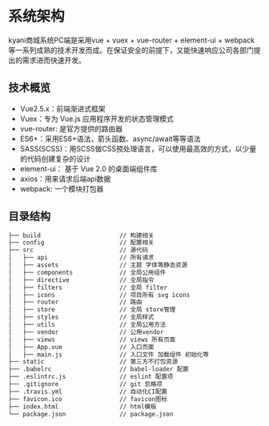 # 系统架构
kyani商城系统PC端是采用vue + vuex + vue-router + element-ui + webpack 等一系列成熟的技术开发而成。在保证安全的前提下，又能快速响应公司各部门提出的需求进而快速开发。

## 技术概览
- Vue2.5.x：前端渐进式框架
- Vuex：专为 Vue.js 应用程序开发的状态管理模式
- vue-router: 是官方提供的路由器
- ES6+：采用ES6+语法，箭头函数、async/await等等语法
- SASS(SCSS)：用SCSS做CSS预处理语言，可以使用最高效的方式，以少量的代码创建复杂的设计
- element-ui： 基于 Vue 2.0 的桌面端组件库
- axios：用来请求后端api数据
- webpack: 一个模块打包器

## 目录结构
``` bash
├── build                      // 构建相关
├── config                     // 配置相关
├── src                        // 源代码
│   ├── api                    // 所有请求
│   ├── assets                 // 主题 字体等静态资源
│   ├── components             // 全局公用组件
│   ├── directive              // 全局指令
│   ├── filters                // 全局 filter
│   ├── icons                  // 项目所有 svg icons
│   ├── router                 // 路由
│   ├── store                  // 全局 store管理
│   ├── styles                 // 全局样式
│   ├── utils                  // 全局公用方法
│   ├── vendor                 // 公用vendor
│   ├── views                  // views 所有页面
│   ├── App.vue                // 入口页面
│   ├── main.js                // 入口文件 加载组件 初始化等
├── static                     // 第三方不打包资源
├── .babelrc                   // babel-loader 配置
├── .eslintrc.js               // eslint 配置项
├── .gitignore                 // git 忽略项
├── .travis.yml                // 自动化CI配置
├── favicon.ico                // favicon图标
├── index.html                 // html模板
└── package.json               // package.json
```